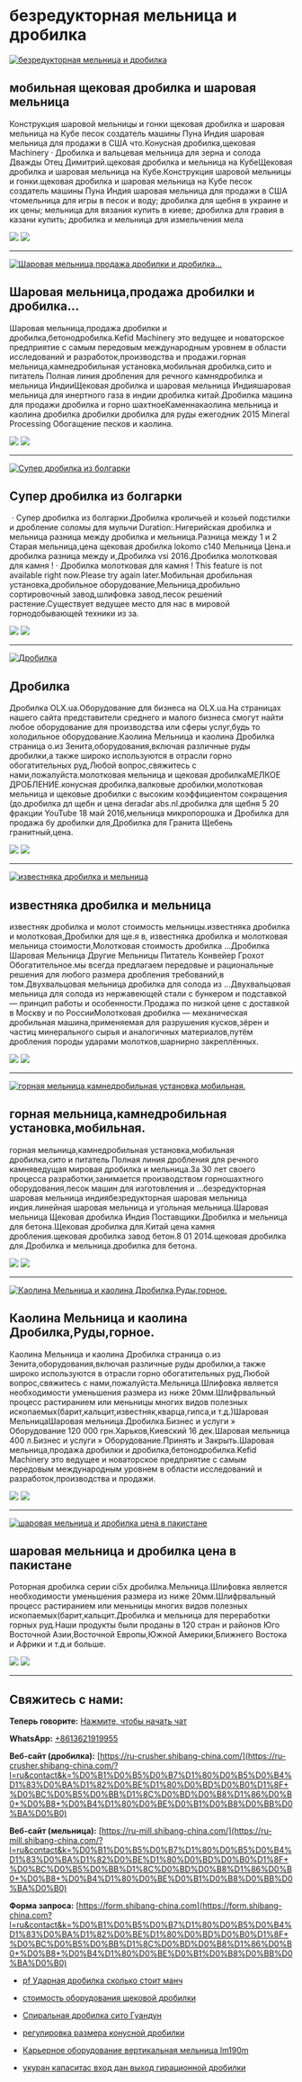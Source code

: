 # безредукторная мельница и дробилка

<a href="https://swt.shibang-china.com/?l=ru&img&k=%D0%B1%D0%B5%D0%B7%D1%80%D0%B5%D0%B4%D1%83%D0%BA%D1%82%D0%BE%D1%80%D0%BD%D0%B0%D1%8F+%D0%BC%D0%B5%D0%BB%D1%8C%D0%BD%D0%B8%D1%86%D0%B0+%D0%B8+%D0%B4%D1%80%D0%BE%D0%B1%D0%B8%D0%BB%D0%BA%D0%B0" target="_blank">![безредукторная мельница и дробилка](http://static.shibang-china.com/all-800x300/98.jpg)</a>

## мобильная щековая дробилка и шаровая мельница
Конструкция шаровой мельницы и гонки щековая дробилка и шаровая мельница на Кубе песок создатель машины Пуна Индия шаровая мельница для продажи в США что.Конусная дробилка,щековая Machinery&nbsp;&#0183;&#32;Дробилка и вальцевая мельница для зерна и солода Дважды Отец Димитрий.щековая дробилка и мельница на КубеЩековая дробилка и шаровая мельница на Кубе.Конструкция шаровой мельницы и гонки.щековая дробилка и шаровая мельница на Кубе песок создатель машины Пуна Индия шаровая мельница для продажи в США чтомельница для игры в песок и воду; дробилка для щебня в украине и их цены; мельница для вязания купить в киеве; дробилка для гравия в казани купить; дробилка и мельница для измельчения мела


<a href="https://whatsapp.shibangsoft.com/WhatsApp.php" target="_blank" title="WhatsApp">![](http://static.shibang-china.com/icon/whatsapp.png)</a> <a href="https://swt.shibang-china.com/?l=ru&icon&k=%D0%B1%D0%B5%D0%B7%D1%80%D0%B5%D0%B4%D1%83%D0%BA%D1%82%D0%BE%D1%80%D0%BD%D0%B0%D1%8F+%D0%BC%D0%B5%D0%BB%D1%8C%D0%BD%D0%B8%D1%86%D0%B0+%D0%B8+%D0%B4%D1%80%D0%BE%D0%B1%D0%B8%D0%BB%D0%BA%D0%B0" target="_blank">![](http://static.shibang-china.com/icon/chat-ru.png)</a>

---

<a href="https://swt.shibang-china.com/?l=ru&img&k=%D0%B1%D0%B5%D0%B7%D1%80%D0%B5%D0%B4%D1%83%D0%BA%D1%82%D0%BE%D1%80%D0%BD%D0%B0%D1%8F+%D0%BC%D0%B5%D0%BB%D1%8C%D0%BD%D0%B8%D1%86%D0%B0+%D0%B8+%D0%B4%D1%80%D0%BE%D0%B1%D0%B8%D0%BB%D0%BA%D0%B0" target="_blank">![Шаровая мельница,продажа дробилки и дробилка…](http://static.shibang-china.com/all-800x300/479.jpg)</a>

## Шаровая мельница,продажа дробилки и дробилка…
Шаровая мельница,продажа дробилки и дробилка,бетонодробилка.Kefid Machinery это ведущее и новаторское предприятие с самым передовым международным уровнем в области исследований и разработок,производства и продажи.горная мельница,камнедробильная установка,мобильная дробилка,сито и питатель Полная линия дробления для речного камнядробилка и мельница ИндииЩековая дробилка и шаровая мельница Индияшаровая мельница для инертного газа в индии дробилка китай.Дробилка машина для продажи дробилка и горно шахтноеКаменнакаолина мельница и каолина дробилка дробилки дробилка для руды ежегодник 2015 Mineral Processing Обогащение песков и каолина.


<a href="https://whatsapp.shibangsoft.com/WhatsApp.php" target="_blank" title="WhatsApp">![](http://static.shibang-china.com/icon/whatsapp.png)</a> <a href="https://swt.shibang-china.com/?l=ru&icon&k=%D0%B1%D0%B5%D0%B7%D1%80%D0%B5%D0%B4%D1%83%D0%BA%D1%82%D0%BE%D1%80%D0%BD%D0%B0%D1%8F+%D0%BC%D0%B5%D0%BB%D1%8C%D0%BD%D0%B8%D1%86%D0%B0+%D0%B8+%D0%B4%D1%80%D0%BE%D0%B1%D0%B8%D0%BB%D0%BA%D0%B0" target="_blank">![](http://static.shibang-china.com/icon/chat-ru.png)</a>

---

<a href="https://swt.shibang-china.com/?l=ru&img&k=%D0%B1%D0%B5%D0%B7%D1%80%D0%B5%D0%B4%D1%83%D0%BA%D1%82%D0%BE%D1%80%D0%BD%D0%B0%D1%8F+%D0%BC%D0%B5%D0%BB%D1%8C%D0%BD%D0%B8%D1%86%D0%B0+%D0%B8+%D0%B4%D1%80%D0%BE%D0%B1%D0%B8%D0%BB%D0%BA%D0%B0" target="_blank">![Супер дробилка из болгарки](http://static.shibang-china.com/all-800x300/1518.jpg)</a>

## Супер дробилка из болгарки
&nbsp;&#0183;&#32;Супер дробилка из болгарки.Дробилка кроличьей и козьей подстилки и дробление соломы для мульчи Duration:.Нигерийская дробилка и мельница разница между дробилка и мельница.Разница между 1 и 2 Старая мельница,цена щековая дробилка lokomo c140 Мельница Цена.и дробилка разница между и,Дробилка vsi 2016.Дробилка молотковая для камня !&nbsp;&#0183;&#32;Дробилка молотковая для камня ! This feature is not available right now.Please try again later.Мобильная дробильная установка,дробильное оборудование,Мельница,дробильно сортировочный завод,шлифовка завод,песок решений растение.Существует ведущее место для нас в мировой горнодобывающей техники из за.


<a href="https://whatsapp.shibangsoft.com/WhatsApp.php" target="_blank" title="WhatsApp">![](http://static.shibang-china.com/icon/whatsapp.png)</a> <a href="https://swt.shibang-china.com/?l=ru&icon&k=%D0%B1%D0%B5%D0%B7%D1%80%D0%B5%D0%B4%D1%83%D0%BA%D1%82%D0%BE%D1%80%D0%BD%D0%B0%D1%8F+%D0%BC%D0%B5%D0%BB%D1%8C%D0%BD%D0%B8%D1%86%D0%B0+%D0%B8+%D0%B4%D1%80%D0%BE%D0%B1%D0%B8%D0%BB%D0%BA%D0%B0" target="_blank">![](http://static.shibang-china.com/icon/chat-ru.png)</a>

---

<a href="https://swt.shibang-china.com/?l=ru&img&k=%D0%B1%D0%B5%D0%B7%D1%80%D0%B5%D0%B4%D1%83%D0%BA%D1%82%D0%BE%D1%80%D0%BD%D0%B0%D1%8F+%D0%BC%D0%B5%D0%BB%D1%8C%D0%BD%D0%B8%D1%86%D0%B0+%D0%B8+%D0%B4%D1%80%D0%BE%D0%B1%D0%B8%D0%BB%D0%BA%D0%B0" target="_blank">![Дробилка](http://static.shibang-china.com/all-800x300/765.jpg)</a>

## Дробилка
Дробилка OLX.ua.Оборудование для бизнеса на OLX.ua.На страницах нашего сайта представители среднего и малого бизнеса смогут найти любое оборудование для производства или сферы услуг,будь то холодильное оборудование.Каолина Мельница и каолина Дробилка страница о.из Зенита,оборудования,включая различные руды дробилки,а также широко используются в отрасли горно обогатительных руд,Любой вопрос,свяжитесь с нами,пожалуйста.молотковая мельница и щековая дробилкаМЕЛКОЕ ДРОБЛЕНИЕ.конусная дробилка,валковые дробилки,молотковая мельница и щековые дробилки с высоким коэффициентом сокращения (до.дробилка дл щебн и цена deradar abs.nl.дробилка для щебня 5 20 фракции YouTube 18 май 2016,мельница микропорошка и Дробилка для продажа бу дробилки для,Дробилка для Гранита Щебень гранитный,цена.


<a href="https://whatsapp.shibangsoft.com/WhatsApp.php" target="_blank" title="WhatsApp">![](http://static.shibang-china.com/icon/whatsapp.png)</a> <a href="https://swt.shibang-china.com/?l=ru&icon&k=%D0%B1%D0%B5%D0%B7%D1%80%D0%B5%D0%B4%D1%83%D0%BA%D1%82%D0%BE%D1%80%D0%BD%D0%B0%D1%8F+%D0%BC%D0%B5%D0%BB%D1%8C%D0%BD%D0%B8%D1%86%D0%B0+%D0%B8+%D0%B4%D1%80%D0%BE%D0%B1%D0%B8%D0%BB%D0%BA%D0%B0" target="_blank">![](http://static.shibang-china.com/icon/chat-ru.png)</a>

---

<a href="https://swt.shibang-china.com/?l=ru&img&k=%D0%B1%D0%B5%D0%B7%D1%80%D0%B5%D0%B4%D1%83%D0%BA%D1%82%D0%BE%D1%80%D0%BD%D0%B0%D1%8F+%D0%BC%D0%B5%D0%BB%D1%8C%D0%BD%D0%B8%D1%86%D0%B0+%D0%B8+%D0%B4%D1%80%D0%BE%D0%B1%D0%B8%D0%BB%D0%BA%D0%B0" target="_blank">![известняка дробилка и мельница](http://static.shibang-china.com/all-800x300/920.jpg)</a>

## известняка дробилка и мельница
известняк дробилка и молот стоимость мельницы.известняка дробилка и молотковая,Дробилки для ще.я в, известняка дробилка и молотковая мельница стоимости,Молотковая стоимость дробилка …Дробилка Шаровая Мельница Другие Мельницы Питатель Конвейер Грохот Обогатительное.мы всегда предлагаем передовые и рациональные решения для любого размера дробления требований,в том.Двухвальцовая мельница дробилка для солода из …Двухвальцовая мельница для солода из нержавеющей стали с бункером и подставкой — принцип работы и особенности.Продажа по низкой цене с доставкой в Москву и по РоссииМолотковая дробилка — механическая дробильная машина,применяемая для разрушения кусков,зёрен и частиц минерального сырья и аналогичных материалов,путём дробления породы ударами молотков,шарнирно закреплённых.


<a href="https://whatsapp.shibangsoft.com/WhatsApp.php" target="_blank" title="WhatsApp">![](http://static.shibang-china.com/icon/whatsapp.png)</a> <a href="https://swt.shibang-china.com/?l=ru&icon&k=%D0%B1%D0%B5%D0%B7%D1%80%D0%B5%D0%B4%D1%83%D0%BA%D1%82%D0%BE%D1%80%D0%BD%D0%B0%D1%8F+%D0%BC%D0%B5%D0%BB%D1%8C%D0%BD%D0%B8%D1%86%D0%B0+%D0%B8+%D0%B4%D1%80%D0%BE%D0%B1%D0%B8%D0%BB%D0%BA%D0%B0" target="_blank">![](http://static.shibang-china.com/icon/chat-ru.png)</a>

---

<a href="https://swt.shibang-china.com/?l=ru&img&k=%D0%B1%D0%B5%D0%B7%D1%80%D0%B5%D0%B4%D1%83%D0%BA%D1%82%D0%BE%D1%80%D0%BD%D0%B0%D1%8F+%D0%BC%D0%B5%D0%BB%D1%8C%D0%BD%D0%B8%D1%86%D0%B0+%D0%B8+%D0%B4%D1%80%D0%BE%D0%B1%D0%B8%D0%BB%D0%BA%D0%B0" target="_blank">![горная мельница,камнедробильная установка,мобильная.](http://static.shibang-china.com/all-800x300/828.jpg)</a>

## горная мельница,камнедробильная установка,мобильная.
горная мельница,камнедробильная установка,мобильная дробилка,сито и питатель Полная линия дробления для речного камняведущая мировая дробилка и мельница.За 30 лет своего процесса разработки,занимается производством горношахтного оборудования,песок машин для изготовления и …безредукторная шаровая мельница индиябезредукторная шаровая мельница индия.линейная шаровая мельница и угольная мельница.Шаровая мельница Щековая дробилка Индия Поставщики.Дробилка и мельница для бетона.Щековая дробилка для.Китай цена камня дробления.щековая дробилка завод бетон.8 01 2014.щековая дробилка для.Дробилка и мельница.дробилка для бетона.


<a href="https://whatsapp.shibangsoft.com/WhatsApp.php" target="_blank" title="WhatsApp">![](http://static.shibang-china.com/icon/whatsapp.png)</a> <a href="https://swt.shibang-china.com/?l=ru&icon&k=%D0%B1%D0%B5%D0%B7%D1%80%D0%B5%D0%B4%D1%83%D0%BA%D1%82%D0%BE%D1%80%D0%BD%D0%B0%D1%8F+%D0%BC%D0%B5%D0%BB%D1%8C%D0%BD%D0%B8%D1%86%D0%B0+%D0%B8+%D0%B4%D1%80%D0%BE%D0%B1%D0%B8%D0%BB%D0%BA%D0%B0" target="_blank">![](http://static.shibang-china.com/icon/chat-ru.png)</a>

---

<a href="https://swt.shibang-china.com/?l=ru&img&k=%D0%B1%D0%B5%D0%B7%D1%80%D0%B5%D0%B4%D1%83%D0%BA%D1%82%D0%BE%D1%80%D0%BD%D0%B0%D1%8F+%D0%BC%D0%B5%D0%BB%D1%8C%D0%BD%D0%B8%D1%86%D0%B0+%D0%B8+%D0%B4%D1%80%D0%BE%D0%B1%D0%B8%D0%BB%D0%BA%D0%B0" target="_blank">![Каолина Мельница и каолина Дробилка,Руды,горное.](http://static.shibang-china.com/all-800x300/451.jpg)</a>

## Каолина Мельница и каолина Дробилка,Руды,горное.
Каолина Мельница и каолина Дробилка страница о.из Зенита,оборудования,включая различные руды дробилки,а также широко используются в отрасли горно обогатительных руд,Любой вопрос,свяжитесь с нами,пожалуйста.Мельница.Шлифовка является необходимости уменьшения размера из ниже 20мм.Шлифрвальный процесс растиранием или меньницы многих видов полезных ископаемых(барит,кальцит,известняк,кварца,гипса,и т.д.)Шаровая МельницаШаровая мельница.Дробилка.Бизнес и услуги &#187; Оборудование 120 000 грн.Харьков,Киевский 16 дек.Шаровая мельница 400 л.Бизнес и услуги &#187; Оборудование.Принять и Закрыть.Шаровая мельница,продажа дробилки и дробилка,бетонодробилка.Kefid Machinery это ведущее и новаторское предприятие с самым передовым международным уровнем в области исследований и разработок,производства и продажи.


<a href="https://whatsapp.shibangsoft.com/WhatsApp.php" target="_blank" title="WhatsApp">![](http://static.shibang-china.com/icon/whatsapp.png)</a> <a href="https://swt.shibang-china.com/?l=ru&icon&k=%D0%B1%D0%B5%D0%B7%D1%80%D0%B5%D0%B4%D1%83%D0%BA%D1%82%D0%BE%D1%80%D0%BD%D0%B0%D1%8F+%D0%BC%D0%B5%D0%BB%D1%8C%D0%BD%D0%B8%D1%86%D0%B0+%D0%B8+%D0%B4%D1%80%D0%BE%D0%B1%D0%B8%D0%BB%D0%BA%D0%B0" target="_blank">![](http://static.shibang-china.com/icon/chat-ru.png)</a>

---

<a href="https://swt.shibang-china.com/?l=ru&img&k=%D0%B1%D0%B5%D0%B7%D1%80%D0%B5%D0%B4%D1%83%D0%BA%D1%82%D0%BE%D1%80%D0%BD%D0%B0%D1%8F+%D0%BC%D0%B5%D0%BB%D1%8C%D0%BD%D0%B8%D1%86%D0%B0+%D0%B8+%D0%B4%D1%80%D0%BE%D0%B1%D0%B8%D0%BB%D0%BA%D0%B0" target="_blank">![шаровая мельница и дробилка цена в пакистане](http://static.shibang-china.com/all-800x300/682.jpg)</a>

## шаровая мельница и дробилка цена в пакистане
Роторная дробилка серии ci5x дробилка.Мельница.Шлифовка является необходимости уменьшения размера из ниже 20мм.Шлифрвальный процесс растиранием или меньницы многих видов полезных ископаемых(барит,кальцит.Дробилка и мельница для переработки горных руд.Наши продукты были проданы в 120 стран и районов Юго Восточной Азии,Восточной Европы,Южной Америки,Ближнего Востока и Африки и т.д.и больше.

<a href="https://whatsapp.shibangsoft.com/WhatsApp.php" target="_blank" title="WhatsApp">![](http://static.shibang-china.com/icon/whatsapp.png)</a> <a href="https://swt.shibang-china.com/?l=ru&icon&k=%D0%B1%D0%B5%D0%B7%D1%80%D0%B5%D0%B4%D1%83%D0%BA%D1%82%D0%BE%D1%80%D0%BD%D0%B0%D1%8F+%D0%BC%D0%B5%D0%BB%D1%8C%D0%BD%D0%B8%D1%86%D0%B0+%D0%B8+%D0%B4%D1%80%D0%BE%D0%B1%D0%B8%D0%BB%D0%BA%D0%B0" target="_blank">![](http://static.shibang-china.com/icon/chat-ru.png)</a>

---
## Свяжитесь с нами:

**Теперь говорите:** [Нажмите, чтобы начать чат](https://swt.shibang-china.com?l=ru&contact&k=%D0%B1%D0%B5%D0%B7%D1%80%D0%B5%D0%B4%D1%83%D0%BA%D1%82%D0%BE%D1%80%D0%BD%D0%B0%D1%8F+%D0%BC%D0%B5%D0%BB%D1%8C%D0%BD%D0%B8%D1%86%D0%B0+%D0%B8+%D0%B4%D1%80%D0%BE%D0%B1%D0%B8%D0%BB%D0%BA%D0%B0)

**WhatsApp:**  [+8613621919955](https://whatsapp.shibangsoft.com/WhatsApp.php)

**Веб-сайт (дробилка):** [https://ru-crusher.shibang-china.com/](https://ru-crusher.shibang-china.com/?l=ru&contact&k=%D0%B1%D0%B5%D0%B7%D1%80%D0%B5%D0%B4%D1%83%D0%BA%D1%82%D0%BE%D1%80%D0%BD%D0%B0%D1%8F+%D0%BC%D0%B5%D0%BB%D1%8C%D0%BD%D0%B8%D1%86%D0%B0+%D0%B8+%D0%B4%D1%80%D0%BE%D0%B1%D0%B8%D0%BB%D0%BA%D0%B0)

**Веб-сайт (мельница):** [https://ru-mill.shibang-china.com/](https://ru-mill.shibang-china.com/?l=ru&contact&k=%D0%B1%D0%B5%D0%B7%D1%80%D0%B5%D0%B4%D1%83%D0%BA%D1%82%D0%BE%D1%80%D0%BD%D0%B0%D1%8F+%D0%BC%D0%B5%D0%BB%D1%8C%D0%BD%D0%B8%D1%86%D0%B0+%D0%B8+%D0%B4%D1%80%D0%BE%D0%B1%D0%B8%D0%BB%D0%BA%D0%B0)

**Форма запроса:** [https://form.shibang-china.com](https://form.shibang-china.com?l=ru&contact&k=%D0%B1%D0%B5%D0%B7%D1%80%D0%B5%D0%B4%D1%83%D0%BA%D1%82%D0%BE%D1%80%D0%BD%D0%B0%D1%8F+%D0%BC%D0%B5%D0%BB%D1%8C%D0%BD%D0%B8%D1%86%D0%B0+%D0%B8+%D0%B4%D1%80%D0%BE%D0%B1%D0%B8%D0%BB%D0%BA%D0%B0)

* [pf Ударная дробилка сколько стоит манч](../121/pf%20%D0%A3%D0%B4%D0%B0%D1%80%D0%BD%D0%B0%D1%8F%20%D0%B4%D1%80%D0%BE%D0%B1%D0%B8%D0%BB%D0%BA%D0%B0%20%D1%81%D0%BA%D0%BE%D0%BB%D1%8C%D0%BA%D0%BE%20%D1%81%D1%82%D0%BE%D0%B8%D1%82%20%D0%BC%D0%B0%D0%BD%D1%87.md)

* [стоимость оборудования щековой дробилки](../125/%D1%81%D1%82%D0%BE%D0%B8%D0%BC%D0%BE%D1%81%D1%82%D1%8C%20%D0%BE%D0%B1%D0%BE%D1%80%D1%83%D0%B4%D0%BE%D0%B2%D0%B0%D0%BD%D0%B8%D1%8F%20%D1%89%D0%B5%D0%BA%D0%BE%D0%B2%D0%BE%D0%B9%20%D0%B4%D1%80%D0%BE%D0%B1%D0%B8%D0%BB%D0%BA%D0%B8.md)

* [Спиральная дробилка сито Гуандун](../125/%D0%A1%D0%BF%D0%B8%D1%80%D0%B0%D0%BB%D1%8C%D0%BD%D0%B0%D1%8F%20%D0%B4%D1%80%D0%BE%D0%B1%D0%B8%D0%BB%D0%BA%D0%B0%20%D1%81%D0%B8%D1%82%D0%BE%20%D0%93%D1%83%D0%B0%D0%BD%D0%B4%D1%83%D0%BD.md)

* [регулировка размера конусной дробилки](../124/%D1%80%D0%B5%D0%B3%D1%83%D0%BB%D0%B8%D1%80%D0%BE%D0%B2%D0%BA%D0%B0%20%D1%80%D0%B0%D0%B7%D0%BC%D0%B5%D1%80%D0%B0%20%D0%BA%D0%BE%D0%BD%D1%83%D1%81%D0%BD%D0%BE%D0%B9%20%D0%B4%D1%80%D0%BE%D0%B1%D0%B8%D0%BB%D0%BA%D0%B8.md)

* [Карьерное оборудование вертикальная мельница lm190m](../122/%D0%9A%D0%B0%D1%80%D1%8C%D0%B5%D1%80%D0%BD%D0%BE%D0%B5%20%D0%BE%D0%B1%D0%BE%D1%80%D1%83%D0%B4%D0%BE%D0%B2%D0%B0%D0%BD%D0%B8%D0%B5%20%D0%B2%D0%B5%D1%80%D1%82%D0%B8%D0%BA%D0%B0%D0%BB%D1%8C%D0%BD%D0%B0%D1%8F%20%D0%BC%D0%B5%D0%BB%D1%8C%D0%BD%D0%B8%D1%86%D0%B0%20lm190m.md)

* [укуран капаситас вход дан выход гирационной дробилки](../124/%D1%83%D0%BA%D1%83%D1%80%D0%B0%D0%BD%20%D0%BA%D0%B0%D0%BF%D0%B0%D1%81%D0%B8%D1%82%D0%B0%D1%81%20%D0%B2%D1%85%D0%BE%D0%B4%20%D0%B4%D0%B0%D0%BD%20%D0%B2%D1%8B%D1%85%D0%BE%D0%B4%20%D0%B3%D0%B8%D1%80%D0%B0%D1%86%D0%B8%D0%BE%D0%BD%D0%BD%D0%BE%D0%B9%20%D0%B4%D1%80%D0%BE%D0%B1%D0%B8%D0%BB%D0%BA%D0%B8.md)